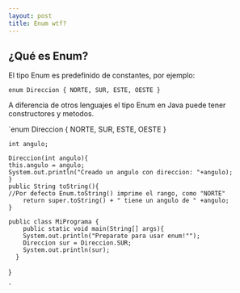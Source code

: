 ```yaml
---
layout: post
title: Enum wtf?
---
```


## ¿Qué es Enum?

  El tipo Enum es predefinido de constantes, por ejemplo:

  `enum Direccion {
      NORTE, SUR, ESTE, OESTE
    }`

  A diferencia de otros lenguajes el tipo Enum en Java puede tener constructores y metodos.

  `enum Direccion {
      NORTE, SUR, ESTE, OESTE
    }

    int angulo;

    Direccion(int angulo){
    this.angulo = angulo;
    System.out.println("Creado un angulo con direccion: "+angulo);
    }
    public String toString(){
    //Por defecto Enum.toString() imprime el rango, como "NORTE"
        return super.toString() + " tiene un angulo de " +angulo;
    }

    public class MiPrograma {
        public static void main(String[] args){
        System.out.println("Preparate para usar enum!"");
        Direccion sur = Direccion.SUR;
        System.out.println(sur);
      }
  }

    `
